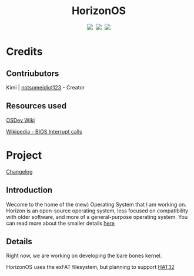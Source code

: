 <div align="center"><h1>HorizonOS</h1></div>
<div align="center"><img src="https://img.shields.io/static/v1?label=Version&message=0.1.0&color=green&style=flat-square"></img>&nbsp&nbsp<img src="https://img.shields.io/static/v1?label=Status&message=Stable&color=green&style=flat-square"</img>&nbsp&nbsp<img src="https://img.shields.io/static/v1?label=Contributors&message=1&color=green&style=flat-square"></img></div>

# Credits
## Contriubutors 
Kimi | [notsomeidiot123](https://github.com/notsomeidiot123/) - Creator

## Resources used

[OSDev Wiki](https://osdev.org)

[Wikipedia - BIOS Interrupt calls](en.wikipedia.org/wiki/BIOS_iterrupt_calls)

# Project

[Changelog](info/changelog.md)

## Introduction

Wecome to the home of the (new) Operating System that I am working on. Horizon is an open-source operating system, less focused on compatibility with older software, and more of a general-purpose operating system. You can read more about the smaller details [here](info/plans.md)

## Details

Right now, we are working on developing the bare bones kernel.

HorizonOS uses the exFAT filesystem, but planning to support [HAT32](info/HAT32.md)